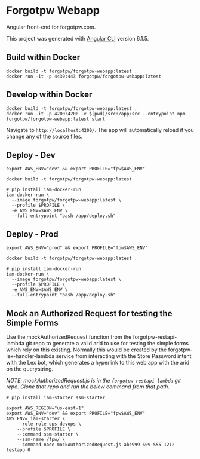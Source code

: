 # Forgotpw Webapp

Angular front-end for forgotpw.com.

This project was generated with [Angular CLI](https://github.com/angular/angular-cli) version 6.1.5.

## Build within Docker

```shell
docker build -t forgotpw/forgotpw-webapp:latest .
docker run -it -p 4430:443 forgotpw/forgotpw-webapp:latest
```

## Develop within Docker

```shell
docker build -t forgotpw/forgotpw-webapp:latest .
docker run -it -p 4200:4200 -v $(pwd)/src:/app/src --entrypoint npm forgotpw/forgotpw-webapp:latest start
```

Navigate to `http://localhost:4200/`. The app will automatically reload if you change any of the source files.

## Deploy - Dev

```shell
export AWS_ENV="dev" && export PROFILE="fpw$AWS_ENV"

docker build -t forgotpw/forgotpw-webapp:latest .

# pip install iam-docker-run
iam-docker-run \
  --image forgotpw/forgotpw-webapp:latest \
  --profile $PROFILE \
  -e AWS_ENV=$AWS_ENV \
  --full-entrypoint "bash /app/deploy.sh"
```

## Deploy - Prod

```shell
export AWS_ENV="prod" && export PROFILE="fpw$AWS_ENV"

docker build -t forgotpw/forgotpw-webapp:latest .

# pip install iam-docker-run
iam-docker-run \
  --image forgotpw/forgotpw-webapp:latest \
  --profile $PROFILE \
  -e AWS_ENV=$AWS_ENV \
  --full-entrypoint "bash /app/deploy.sh"
```

## Mock an Authorized Request for testing the Simple Forms

Use the mockAuthorizedRequest function from the forgotpw-restapi-lambda git repo to generate a valid arid to use for testing the simple forms which rely on this existing.  Normally this would be created by the forgotpw-lex-handler-lambda service from interacting with the Store Password intent with the Lex bot, which generates a hyperlink to this web app with the arid on the querystring.

*NOTE: mockAuthorizedRequest.js is in the `forgotpw-restapi-lambda` git repo.  Clone that repo and run the below command from that path.*

```shell
# pip install iam-starter ssm-starter

export AWS_REGION="us-east-1"
export AWS_ENV="dev" && export PROFILE="fpw$AWS_ENV"
AWS_ENV= iam-starter \
    --role role-ops-devops \
    --profile $PROFILE \
    --command ssm-starter \
    --ssm-name /fpw/ \
    --command node mockAuthorizedRequest.js abc999 609-555-1212 testapp 0
```
